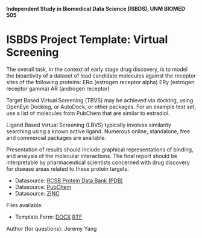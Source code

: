 __Independent Study in Biomedical Data Science (ISBDS), UNM BIOMED 505__

# ISBDS Project Template: Virtual Screening

The overall task, in the context of early stage drug discovery, is to model the bioactivity of a dataset of lead candidate molecules against the receptor sites of the following proteins: 
ERα (estrogen receptor alpha)
ERγ (estrogen receptor gamma)
AR (androgen receptor)

Target Based Virtual Screening (TBVS) may be achieved via docking, using OpenEye Docking, or AutoDock, or other packages. For an example test set, use a list of molecules  from PubChem that are similar to estradiol. 

Ligand Based Virtual Screening (LBVS) typically involves similarity searching using a known active ligand. Numerous online, standalone, free and commercial packages are available. 

Presentation of results should include graphical representations of binding, and analysis of the molecular interactions. The final report should be interpretable by pharmaceutical scientists concerned with drug discovery for disease areas related to these protein targets. 

* Datasource: [RCSB Protein Data Bank (PDB)](https://www.rcsb.org/)
* Datasource: [PubChem](https://pubchem.ncbi.nlm.nih.gov/)
* Datasource: [ZINC](https://zinc.docking.org/)

Files available:

* Template Form: [DOCX](VirtualScreening.docx) [RTF](VirtualScreening.rtf)

Author (for questions): Jeremy Yang
